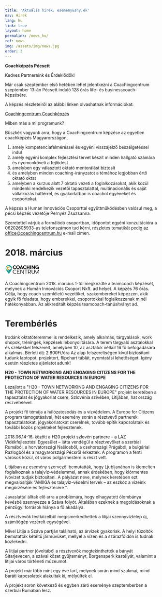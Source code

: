 ```yaml
---
title: 'Aktuális hírek, esemény&shy;ek'
nav: Hírek
lang: hu
link: true
layout: home
permalink: /news_hu/
ref: news
img: /assets/img/news.jpg
order: 3
---
```

**Coachképzés Pécsett**

Kedves Partnereink és Érdeklődők!

Már csak szeptember első hetében lehet jelentkezni a Coachingcentrum szeptember 13-án Pécsett induló 128 órás life- és businesscoach-képzésére.

A képzés részleteiről az alábbi linken olvashatnak információkat:

[Coachingcentrum Coachképzés](https://www.coachingcentrum.hu/kepzesek/coachkepzes-pecs/)

Miben más a mi programunk?

Büszkék vagyunk arra, hogy a Coachingcentrum képzése az egyetlen coachképzés Magyarországon,

1. amely kompetenciafelméréssel és egyéni visszajelző beszélgetéssel indul
2. amely egyéni komplex fejlesztési tervet készít minden hallgató számára és nyomonköveti a fejlődést
3. amelyben egy választott oktató mentorálást biztosít
4. és amelyben minden coaching-irányzatot a témához legjobban értő oktató oktat
5. amelyben a kurzus alatt 7 oktató vezeti a foglalkozásokat, akik közül mindenki rendelkezik vezetői tapasztalattal, multinacionális és saját vállalkozás háttérrel, és gyakorlatban is coachol egyéneket és csoportokat.

A képzés a Humán Innovációs Csoporttal együttműködésben valósul meg, a pécsi képzés vezetője Pernyéz Zsuzsanna.

Szeretettel várjuk a formálódó csoportban, időpontot egyéni konzultációra a 06202605933-as telefonszámon tud kérni, részletes tematikát pedig az office@coachingcentrum.hu e-mail címen.



# **2018. március**

![Coaching centrum logo](assets/img/logo_cc.png)

A Coachingcentrum 2018. március 1-től megkezdte a teamcoach képzését, melynek a Humán Innovációs Csoport Nkft. ad helyet. A képzés 76 órás. Célja, hogy coach szemléletű vezetőket, szakembereket képezzen, akik egyik fő feladata, hogy emberekkel, csoportokkal foglalkozzanak minél hatékonyabban.   Az akkreditált képzés teamcoach-tanúsítványt ad.

# **Terem&shy;bérlés**

Irodánk oktatóteremmel is rendelkezik, amely alkalmas, tárgyalások, work shopok, tréningek, képzések lebonyolítására. A terem tárgyaló asztalokkal és székekkel felszerelt, amelyben 10, az asztalok nélkül 16 fő befogadására alkalmas.
Bérleti díj:  2.800Ft/óra
Az alap felszereltségen kívül biztosítani tudunk laptopot, projektort, flipchart táblát, nyomtatási lehetőséget. Igény esetén részletes ajánlatot adunk!

**H20 - TOWN NETWORKING AND ENGAGING CITIZENS FOR THE PROTECTION OF WATER RESOURCES IN EUROPE**

Lezajlott a "H20 - TOWN NETWORKING AND ENGAGING CITIZENS FOR THE PROTECTION OF WATER RESOURCES IN EUROPE" projekt keretében a tapasztalat és jógyakorlat csere, Szlovénia szívében, Litijában, hat ország részvételével.  

A projekt fő témája a hálózatosodás és a vízvédelem. A Europe for Citizens program támogatásával, hét esemény során a résztvevő partnerek tapasztalatokat, jógyakorlatokat cserélnek, tovább építik kapcsolataik és további közös projekteket fejlesztenek.

2018.06.14-16. között a H20 projekt szlovén partnere – a LAZ Vidékfejlesztési Egyesület – látta vendégül a résztvevőket a szerbiai Rumából, a horvátországi Našiceből, a csehországi Prágából, a bulgáriai Razlogból és a magyarországi Pécsről érkeztek. A programon a fenti városok közül, öt város polgármestere is részt vett.

Litijában az esemény szervezői bemutatták, hogy Ljubljanában is kiemelten foglalkoznak a talajvíz-védelemmel, annak érdekében, hogy klórmentes ivóvizet tudjak biztosítani. A pályázat neve, melynek keretében ezt megvalósítják “AMIIGA és talajvíz-védelmi tervek – az eszköz a vizeink megőrzésére és fejlesztésére ”.

Javaslattal álltak elő arra a problémára, hogy elhagyatott ólombánya kevésbé szennyezze a Száva folyót. Általában ezeknek a megoldásoknak a pénzügyi források hiánya a fő akadálya.

A résztvevők testközelből megismerkedhettek a litijai szennyvíztelep új, számítógép vezérelt egységével.

Mivel Litija a Száva partján található, az árvizek gyakoriak. A helyi tűzoltók bemutatták kétéltű járművüket, mellyel a vízen és a szárazföldön is tudnak közlekedni.

A litijai partner jóvoltából a résztvevők megtekinthették a bányát Sitarjevecen, a szávai kőzet gyűjteményt, Borgensperk kastélyát, valamint a litijai város történeti múzeumot.

A projekt már több mint egy éve tart, melynek során mind szakmai, mind baráti kapcsolatok alakultak ki, mélyültek el.

A projekt soron következő és egyben záró eseménye szeptemberben a szerbiai Rumában lesz.
